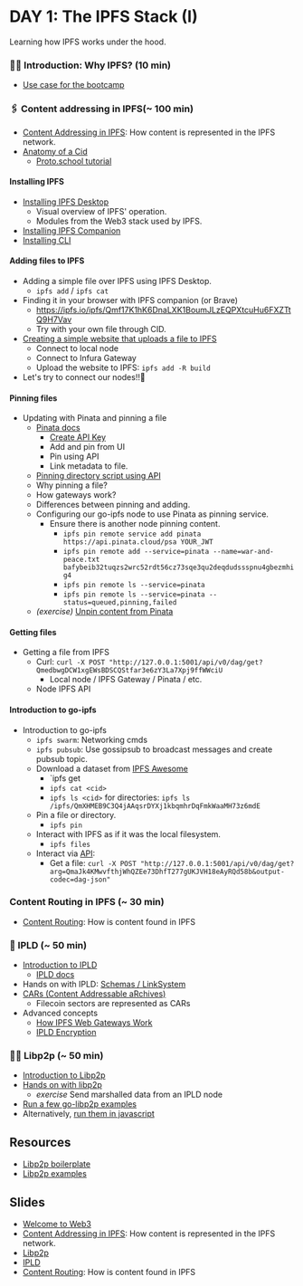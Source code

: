 # DAY 1: The IPFS Stack (I)
Learning how IPFS works under the hood.

### 🤷‍♂️ Introduction: Why IPFS? (10 min)
  - [Use case for the bootcamp](../day5)

### 🖇️ Content addressing in IPFS(~ 100 min)
- [Content Addressing in IPFS](https://docs.google.com/presentation/d/1Ym2jGkQAnK4NftPYJPsffQKsxZoh5hf9o-PPsAxoAnw): How content is represented in the IPFS network.
- [Anatomy of a Cid](https://cid.ipfs.io/)
  - [Proto.school tutorial](https://proto.school/anatomy-of-a-cid/06)

#### Installing IPFS
- [Installing IPFS Desktop](https://docs.ipfs.io/install/ipfs-desktop/)
  - Visual overview of IPFS' operation.
  - Modules from the Web3 stack used by IPFS.
- [Installing IPFS Companion](https://docs.ipfs.io/install/ipfs-companion/)
- [Installing CLI](./ipfs/ipfs_install.md)

#### Adding files to IPFS
- Adding a simple file over IPFS using IPFS Desktop.
  - `ipfs add` / `ipfs cat`
- Finding it in your browser with IPFS companion (or Brave)
  - https://ipfs.io/ipfs/Qmf17K1hK6DnaLXK1BoumJLzEQPXtcuHu6FXZTtQ9H7Vav
  - Try with your own file through CID.
- [Creating a simple website that uploads a file to IPFS](./ipfs/ipfs-example)
  - Connect to local node
  - Connect to Infura Gateway
  - Upload the website to IPFS: `ipfs add -R build`
- Let's try to connect our nodes!!🙌

#### Pinning files
- Updating with Pinata and pinning a file
  - [Pinata docs](https://docs.pinata.cloud/)
    - [Create API Key](https://app.pinata.cloud/keys)
    - Add and pin from UI
    - Pin using API
    - Link metadata to file. 
   - [Pinning directory script using API](./ipfs/pinata)
  - Why pinning a file?
  - How gateways work?
  - Differences between pinning and adding.
  - Configuring our go-ipfs node to use Pinata as pinning service.
    - Ensure there is another node pinning content.
      - `ipfs pin remote service add pinata https://api.pinata.cloud/psa YOUR_JWT`    
      - `ipfs pin remote add --service=pinata --name=war-and-peace.txt bafybeib32tuqzs2wrc52rdt56cz73sqe3qu2deqdudssspnu4gbezmhig4`
      - `ipfs pin remote ls --service=pinata`
      - `ipfs pin remote ls --service=pinata --status=queued,pinning,failed`
  - _(exercise)_ [Unpin content from Pinata](https://docs.pinata.cloud/api-pinning/unpin)

#### Getting files
- Getting a file from IPFS
  - Curl: `curl -X POST "http://127.0.0.1:5001/api/v0/dag/get?QmedbwgDCW1xgEWsBDSCQStfar3e6zY3La7Xpj9ffWWciU`
    - Local node / IPFS Gateway / Pinata / etc.
  - Node IPFS API

#### Introduction to go-ipfs
- Introduction to go-ipfs
  - `ipfs swarm`: Networking cmds
  - `ipfs pubsub`: Use gossipsub to broadcast messages and create pubsub topic.
  - Download a dataset from [IPFS Awesome](http://awesome.ipfs.io.ipns.localhost:8080/datasets/)
    - `ipfs get <cid>
    - `ipfs cat <cid>`
    - `ipfs ls <cid>` for directories: `ipfs ls /ipfs/QmXHMEB9C3Q4jAAqsrDYXj1kbqmhrDqFmkWaaMH73z6mdE`
  - Pin a file or directory.
    - `ipfs pin`
  - Interact with IPFS as if it was the local filesystem.
    - `ipfs files`
  - Interact via [API](https://docs.ipfs.io/reference/http/api/#api-v0-dag-get):
    - Get a file: `curl -X POST "http://127.0.0.1:5001/api/v0/dag/get?arg=QmaJk4KMwvfthjWhQZEe73DhfT277gUKJVH18eAyRQd58b&output-codec=dag-json"`

### Content Routing in IPFS (~ 30 min)
- [Content Routing](https://docs.google.com/presentation/d/15kzc0rEgOmFTKfcY17E6sjxRDGyqGt760wLTonTtomc): How is content found in IPFS

### 📂 IPLD (~ 50 min)
- [Introduction to IPLD](https://docs.google.com/presentation/d/1-ZscY84fI_gncQn6H3IOLnL8Icr06a9aun8dgvKUGtM/)
  - [IPLD docs](https://ipld.io/docs/)
- Hands on with IPLD: [Schemas / LinkSystem](./ipld)
- [CARs (Content Addressable aRchives)](https://ipld.io/specs/transport/car/)
  - Filecoin sectors are represented as CARs
- Advanced concepts
  - [How IPFS Web Gateways Work](https://ipld.io/docs/synthesis/how-ipfs-web-gateways-work/)
  - [IPLD Encryption](https://ipld.io/docs/synthesis/encryption/)

### 🧑‍💻 Libp2p (~ 50 min)
- [Introduction to Libp2p](https://docs.google.com/presentation/d/190-e2PvZ9OPu3oLrT1j2Qf5RmWygV-7txpYrrcnip04/)
- [Hands on with libp2p](./libp2p)
  - _exercise_ Send marshalled data from an IPLD node
- [Run a few go-libp2p examples](https://github.com/libp2p/go-libp2p/tree/master/examples)
- Alternatively, [run them in javascript](https://github.com/libp2p/js-libp2p/tree/master/examples)

## Resources
- [Libp2p boilerplate](https://github.com/adlrocha/libp2p-boilerplate)
- [Libp2p examples](https://github.com/libp2p/go-libp2p/tree/master/examples)

## Slides
- [Welcome to Web3](https://docs.google.com/presentation/d/1LvyOH1cqRNefbdLfVwg7raHMqbas0zE6UuQLT2MOTPI/)
- [Content Addressing in IPFS](https://docs.google.com/presentation/d/1Ym2jGkQAnK4NftPYJPsffQKsxZoh5hf9o-PPsAxoAnw/): How content is represented in the IPFS network.
- [Libp2p](https://docs.google.com/presentation/d/190-e2PvZ9OPu3oLrT1j2Qf5RmWygV-7txpYrrcnip04/)
- [IPLD](https://docs.google.com/presentation/d/1-ZscY84fI_gncQn6H3IOLnL8Icr06a9aun8dgvKUGtM/)
- [Content Routing](https://docs.google.com/presentation/d/15kzc0rEgOmFTKfcY17E6sjxRDGyqGt760wLTonTtomc/): How is content found in IPFS
